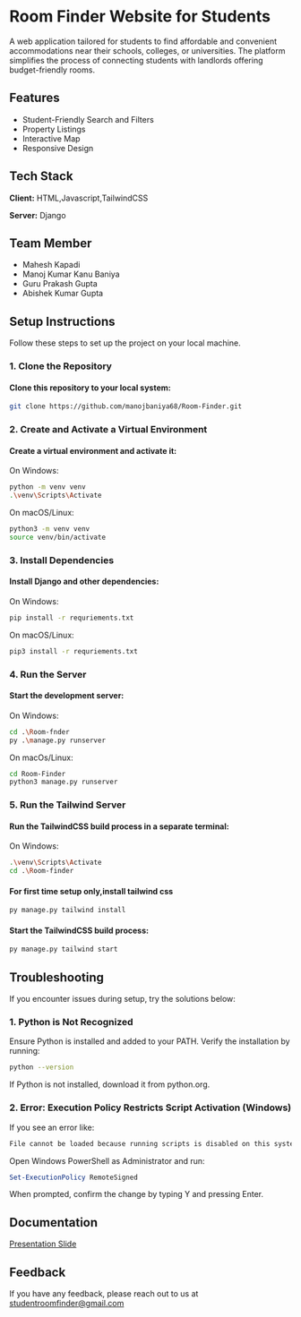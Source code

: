 # Room Finder Website for Students

A web application tailored for students to find affordable and convenient accommodations near their schools, colleges, or universities. The platform simplifies the process of connecting students with landlords offering budget-friendly rooms.
## Features

- Student-Friendly Search and Filters
- Property Listings
- Interactive Map
- Responsive Design
## Tech Stack

**Client:** HTML,Javascript,TailwindCSS

**Server:** Django
## Team Member

- Mahesh Kapadi
- Manoj Kumar Kanu Baniya
- Guru Prakash Gupta
- Abishek Kumar Gupta

## Setup Instructions

Follow these steps to set up the project on your local machine.


### 1. Clone the Repository
#### Clone this repository to your local system:
```bash
git clone https://github.com/manojbaniya68/Room-Finder.git
```
### 2. Create and Activate a Virtual Environment
#### Create a virtual environment and activate it:
On Windows:
```bash
python -m venv venv
.\venv\Scripts\Activate
```
On macOS/Linux:
```bash
python3 -m venv venv 
source venv/bin/activate
```
### 3. Install Dependencies
#### Install Django and other dependencies:
On Windows:
```bash
pip install -r requriements.txt
```
On macOS/Linux:
```bash
pip3 install -r requriements.txt

```
### 4. Run the Server
#### Start the development server:
On Windows:
```bash
cd .\Room-fnder
py .\manage.py runserver
```

On macOs/Linux:
```bash
cd Room-Finder  
python3 manage.py runserver 
```
### 5. Run the Tailwind Server
#### Run the TailwindCSS build process in a separate terminal:
On Windows:
```bash
.\venv\Scripts\Activate
cd .\Room-finder
```
#### For first time setup only,install tailwind css
```bash
py manage.py tailwind install
```
#### Start the TailwindCSS build process:
```bash
py manage.py tailwind start
```

## Troubleshooting

If you encounter issues during setup, try the solutions below:

### 1. Python is Not Recognized
Ensure Python is installed and added to your PATH.
Verify the installation by running:
```bash
python --version
```
If Python is not installed, download it from python.org.
### 2. Error: Execution Policy Restricts Script Activation (Windows)
If you see an error like:
```bash
File cannot be loaded because running scripts is disabled on this system.
```
Open Windows PowerShell as Administrator and run:
```powershell
Set-ExecutionPolicy RemoteSigned
```
When prompted, confirm the change by typing Y and pressing Enter.
## Documentation

[Presentation Slide](https://linktodocumentation)
## Feedback

If you have any feedback, please reach out to us at studentroomfinder@gmail.com





